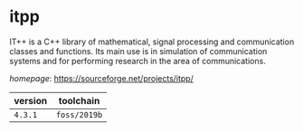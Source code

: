 # itpp

IT++ is a C++ library of mathematical, signal processing and communication  classes and functions. Its main use is in simulation of communication systems and for  performing research in the area of communications.

*homepage*: <https://sourceforge.net/projects/itpp/>

version | toolchain
--------|----------
``4.3.1`` | ``foss/2019b``
